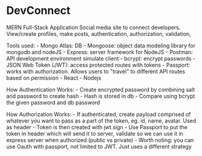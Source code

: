 # DevConnect 
MERN Full-Stack Application
Social media site to connect developers. View/create profiles, make posts, authentication, authorization, validation, 

Tools used:
    - Mongo Atlas: DB
    - Mongoose: object data modeling library for mongodb and nodeJS
    - Express: server framework for NodeJS
    - Postman: API development environment simulate client 
    - bcrypt: encrypt passwords 
    - JSON Web Token (JWT): access protected routes with tokens
    - Passport: works with authorization. Allows users to "travel" to different API routes based on permission
    - React
    - Nodejs

How Authentication Works:
    - Create encrypted password by combining salt and password to create hash
    - Hash is stored in db
    - Compare using bcrypt the given password and db password

How Authorization Works:
    - If authenticated, create payload comprised of whatever you want to pass as a part of the token, eg. id, name, avatar. Used as header
    - Token is then created with jwt.sign
    - Use Passport to put the token in header which will send it to server, validate so we can use it in express server when authorized (public vs private)
    - Worth noting: you can use Oauth with passport, not limited to JWT. Just uses a different strategy
